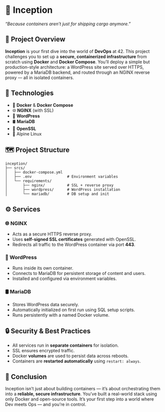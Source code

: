 # 🚢 Inception  
*“Because containers aren’t just for shipping cargo anymore.”*

## 🧠 Project Overview

**Inception** is your first dive into the world of **DevOps** at 42. This project challenges you to set up a **secure, containerized infrastructure** from scratch using **Docker** and **Docker Compose**. You’ll deploy a simple but production-style architecture: a WordPress site served over HTTPS, powered by a MariaDB backend, and routed through an NGINX reverse proxy — all in isolated containers.

## 🧰 Technologies

- 🐳 **Docker** & **Docker Compose**
- 🌐 **NGINX** (with SSL)
- 📝 **WordPress**
- 🛢️ **MariaDB**
- 🔐 **OpenSSL**
- 🐧 Alpine Linux

## 🗺️ Project Structure

```
inception/
├── srcs/
│   ├── docker-compose.yml
│   ├── .env                # Environment variables
│   └── requirements/
│       ├── nginx/          # SSL + reverse proxy
│       ├── wordpress/      # WordPress installation
│       └── mariadb/        # DB setup and init
```

## ⚙️ Services

### 🌐 NGINX  
- Acts as a secure HTTPS reverse proxy.  
- Uses **self-signed SSL certificates** generated with OpenSSL.  
- Redirects all traffic to the WordPress container via port **443**.

### 📝 WordPress  
- Runs inside its own container.  
- Connects to MariaDB for persistent storage of content and users.  
- Installed and configured via environment variables.

### 🛢️ MariaDB  
- Stores WordPress data securely.  
- Automatically initialized on first run using SQL setup scripts.  
- Runs persistently with a named Docker volume.

## 🔒 Security & Best Practices

- All services run in **separate containers** for isolation.
- SSL ensures encrypted traffic.
- Docker **volumes** are used to persist data across reboots.
- Containers are **restarted automatically** using `restart: always`.

## 🏁 Conclusion

Inception isn’t just about building containers — it’s about orchestrating them into a **reliable, secure infrastructure**. You’ve built a real-world stack using only Docker and open-source tools. It’s your first step into a world where Dev meets Ops — and you’re in control.

